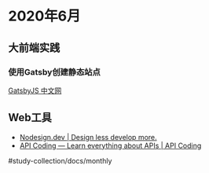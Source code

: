 # 2020年6月

## 大前端实践

###  使用Gatsby创建静态站点

[GatsbyJS 中文网](https://www.gatsbyjs.cn/)

## Web工具

* [Nodesign.dev | Design less develop more.](https://nodesign.dev/)
* [API Coding — Learn everything about APIs | API Coding](https://apicoding.io/)

#study-collection/docs/monthly
